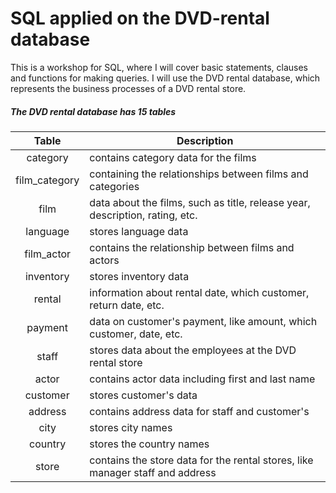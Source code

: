 # SQL applied on the DVD-rental database
This is a workshop for SQL, where I will cover basic statements, clauses and functions for making queries.
I will use the DVD rental database, which represents the business processes of a DVD rental store.


##### The DVD rental database has 15 tables

| Table         | Description                                                                   |
| :---:         |    ------                                                                     |
| category      | contains category data for the films                                          |
| film_category | containing the relationships between films and categories                     |
| film          | data about the films, such as title, release year, description, rating, etc.  |
| language      | stores language data                                                          |
| film_actor    | contains the relationship between films and actors                            |
| inventory     | stores inventory data                                                         |
| rental        | information about rental date, which customer, return date, etc.              |
| payment       | data on customer's payment, like amount, which customer, date, etc.           |
| staff         | stores data about the employees at the DVD rental store                       |
| actor         | contains actor data including first and last name                             |
| customer      | stores customer's data                                                        |
| address       | contains address data for staff and customer's                                |
| city          | stores city names                                                             |
| country       | stores the country names                                                      |
| store         | contains the store data for the rental stores, like manager staff and address |
